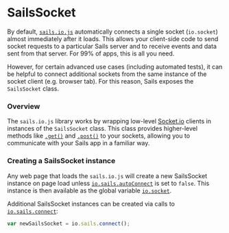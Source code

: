 # SailsSocket

By default, [`sails.io.js`](https://sailsjs.com/documentation/reference/web-sockets/socket-client) automatically connects a single socket (`io.socket`) almost immediately after it loads.  This allows your client-side code to send socket requests to a particular Sails server and to receive events and data sent from that server.  For 99% of apps, this is all you need.

However, for certain advanced use cases (including automated tests), it can be helpful to connect additional sockets from the same instance of the socket client (e.g. browser tab).  For this reason, Sails exposes the `SailsSocket` class.


### Overview

The `sails.io.js` library works by wrapping low-level [Socket.io](http://socket.io) clients in instances of the `SailsSocket` class.  This class provides higher-level methods like [`.get()`](https://sailsjs.com/documentation/reference/web-sockets/socket-client/io-socket-get) and [`.post()`](https://sailsjs.com/documentation/reference/web-sockets/socket-client/io-socket-post) to your sockets, allowing you to communicate with your Sails app in a familiar way.


### Creating a SailsSocket instance

Any web page that loads the `sails.io.js` will create a new SailsSocket instance on page load unless [`io.sails.autoConnect`](https://sailsjs.com/documentation/reference/web-sockets/socket-client/io-sails#?autoconnect) is set to `false`.  This instance is then available as the global variable [`io.socket`](https://sailsjs.com/documentation/reference/web-sockets/socket-client/io-socket).

Additional SailsSocket instances can be created via calls to [`io.sails.connect`](https://sailsjs.com/documentation/reference/web-sockets/socket-client/io-sails#?the-connect-method):

```javascript
var newSailsSocket = io.sails.connect();
```


<docmeta name="displayName" value="SailsSocket">
<docmeta name="pageType" value="class">
